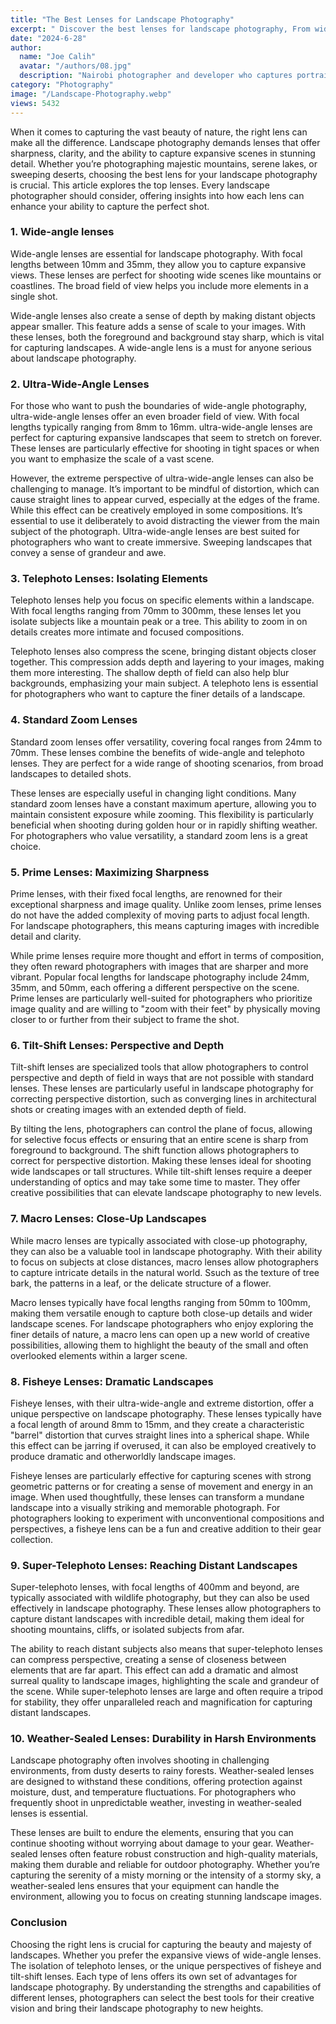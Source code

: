 ```yaml
---
title: "The Best Lenses for Landscape Photography"
excerpt: " Discover the best lenses for landscape photography, From wide-angle to telephoto, to elevate your shots with stunning detail and clarity."
date: "2024-6-28"
author:
  name: "Joe Calih"
  avatar: "/authors/08.jpg"
  description: "Nairobi photographer and developer who captures portraiture, landscapes, weddings, and photo studios."
category: "Photography"
image: "/Landscape-Photography.webp"
views: 5432
---
```




When it comes to capturing the vast beauty of nature, the right lens can make all the difference. Landscape photography demands lenses that offer sharpness, clarity, and the ability to capture expansive scenes in stunning detail. Whether you’re photographing majestic mountains, serene lakes, or sweeping deserts, choosing the best lens for your landscape photography is crucial. This article explores the top lenses. Every landscape photographer should consider, offering insights into how each lens can enhance your ability to capture the perfect shot.

### 1. Wide-angle lenses

Wide-angle lenses are essential for landscape photography. With focal lengths between 10mm and 35mm, they allow you to capture expansive views. These lenses are perfect for shooting wide scenes like mountains or coastlines. The broad field of view helps you include more elements in a single shot.

Wide-angle lenses also create a sense of depth by making distant objects appear smaller. This feature adds a sense of scale to your images. With these lenses, both the foreground and background stay sharp, which is vital for capturing landscapes. A wide-angle lens is a must for anyone serious about landscape photography.

### 2. **Ultra-Wide-Angle Lenses**

For those who want to push the boundaries of wide-angle photography, ultra-wide-angle lenses offer an even broader field of view. With focal lengths typically ranging from 8mm to 16mm. ultra-wide-angle lenses are perfect for capturing expansive landscapes that seem to stretch on forever. These lenses are particularly effective for shooting in tight spaces or when you want to emphasize the scale of a vast scene.

However, the extreme perspective of ultra-wide-angle lenses can also be challenging to manage. It’s important to be mindful of distortion, which can cause straight lines to appear curved, especially at the edges of the frame. While this effect can be creatively employed in some compositions. It’s essential to use it deliberately to avoid distracting the viewer from the main subject of the photograph. Ultra-wide-angle lenses are best suited for photographers who want to create immersive. Sweeping landscapes that convey a sense of grandeur and awe.

### 3. **Telephoto Lenses: Isolating Elements**

Telephoto lenses help you focus on specific elements within a landscape. With focal lengths ranging from 70mm to 300mm, these lenses let you isolate subjects like a mountain peak or a tree. This ability to zoom in on details creates more intimate and focused compositions.

Telephoto lenses also compress the scene, bringing distant objects closer together. This compression adds depth and layering to your images, making them more interesting. The shallow depth of field can also help blur backgrounds, emphasizing your main subject. A telephoto lens is essential for photographers who want to capture the finer details of a landscape.

### 4. **Standard Zoom Lenses**

Standard zoom lenses offer versatility, covering focal ranges from 24mm to 70mm. These lenses combine the benefits of wide-angle and telephoto lenses. They are perfect for a wide range of shooting scenarios, from broad landscapes to detailed shots.

These lenses are especially useful in changing light conditions. Many standard zoom lenses have a constant maximum aperture, allowing you to maintain consistent exposure while zooming. This flexibility is particularly beneficial when shooting during golden hour or in rapidly shifting weather. For photographers who value versatility, a standard zoom lens is a great choice.

### 5. **Prime Lenses: Maximizing Sharpness**

Prime lenses, with their fixed focal lengths, are renowned for their exceptional sharpness and image quality. Unlike zoom lenses, prime lenses do not have the added complexity of moving parts to adjust focal length. For landscape photographers, this means capturing images with incredible detail and clarity.

While prime lenses require more thought and effort in terms of composition, they often reward photographers with images that are sharper and more vibrant. Popular focal lengths for landscape photography include 24mm, 35mm, and 50mm, each offering a different perspective on the scene. Prime lenses are particularly well-suited for photographers who prioritize image quality and are willing to "zoom with their feet" by physically moving closer to or further from their subject to frame the shot.

### 6. **Tilt-Shift Lenses: Perspective and Depth**

Tilt-shift lenses are specialized tools that allow photographers to control perspective and depth of field in ways that are not possible with standard lenses. These lenses are particularly useful in landscape photography for correcting perspective distortion, such as converging lines in architectural shots or creating images with an extended depth of field.

By tilting the lens, photographers can control the plane of focus, allowing for selective focus effects or ensuring that an entire scene is sharp from foreground to background. The shift function allows photographers to correct for perspective distortion. Making these lenses ideal for shooting wide landscapes or tall structures. While tilt-shift lenses require a deeper understanding of optics and may take some time to master. They offer creative possibilities that can elevate landscape photography to new levels.

### 7. **Macro Lenses: Close-Up Landscapes**

While macro lenses are typically associated with close-up photography, they can also be a valuable tool in landscape photography. With their ability to focus on subjects at close distances, macro lenses allow photographers to capture intricate details in the natural world. Ssuch as the texture of tree bark, the patterns in a leaf, or the delicate structure of a flower.

Macro lenses typically have focal lengths ranging from 50mm to 100mm, making them versatile enough to capture both close-up details and wider landscape scenes. For landscape photographers who enjoy exploring the finer details of nature, a macro lens can open up a new world of creative possibilities, allowing them to highlight the beauty of the small and often overlooked elements within a larger scene.

### 8. **Fisheye Lenses: Dramatic Landscapes**

Fisheye lenses, with their ultra-wide-angle and extreme distortion, offer a unique perspective on landscape photography. These lenses typically have a focal length of around 8mm to 15mm, and they create a characteristic "barrel" distortion that curves straight lines into a spherical shape. While this effect can be jarring if overused, it can also be employed creatively to produce dramatic and otherworldly landscape images.

Fisheye lenses are particularly effective for capturing scenes with strong geometric patterns or for creating a sense of movement and energy in an image. When used thoughtfully, these lenses can transform a mundane landscape into a visually striking and memorable photograph. For photographers looking to experiment with unconventional compositions and perspectives, a fisheye lens can be a fun and creative addition to their gear collection.

### 9. **Super-Telephoto Lenses: Reaching Distant Landscapes**

Super-telephoto lenses, with focal lengths of 400mm and beyond, are typically associated with wildlife photography, but they can also be used effectively in landscape photography. These lenses allow photographers to capture distant landscapes with incredible detail, making them ideal for shooting mountains, cliffs, or isolated subjects from afar.

The ability to reach distant subjects also means that super-telephoto lenses can compress perspective, creating a sense of closeness between elements that are far apart. This effect can add a dramatic and almost surreal quality to landscape images, highlighting the scale and grandeur of the scene. While super-telephoto lenses are large and often require a tripod for stability, they offer unparalleled reach and magnification for capturing distant landscapes.

### 10. **Weather-Sealed Lenses: Durability in Harsh Environments**

Landscape photography often involves shooting in challenging environments, from dusty deserts to rainy forests. Weather-sealed lenses are designed to withstand these conditions, offering protection against moisture, dust, and temperature fluctuations. For photographers who frequently shoot in unpredictable weather, investing in weather-sealed lenses is essential.

These lenses are built to endure the elements, ensuring that you can continue shooting without worrying about damage to your gear. Weather-sealed lenses often feature robust construction and high-quality materials, making them durable and reliable for outdoor photography. Whether you’re capturing the serenity of a misty morning or the intensity of a stormy sky, a weather-sealed lens ensures that your equipment can handle the environment, allowing you to focus on creating stunning landscape images.

### Conclusion

Choosing the right lens is crucial for capturing the beauty and majesty of landscapes. Whether you prefer the expansive views of wide-angle lenses. The isolation of telephoto lenses, or the unique perspectives of fisheye and tilt-shift lenses. Each type of lens offers its own set of advantages for landscape photography. By understanding the strengths and capabilities of different lenses, photographers can select the best tools for their creative vision and bring their landscape photography to new heights.